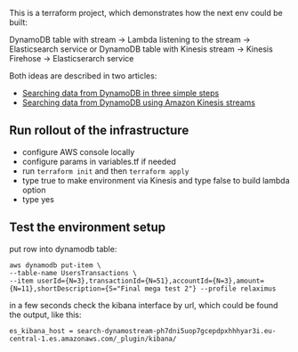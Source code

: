 This is a terraform project, which demonstrates how the next env could be built:

DynamoDB table with stream -> Lambda listening to the stream -> Elasticsearch service
or
DynamoDB table with Kinesis stream -> Kinesis Firehose -> Elasticserarch service

Both ideas are described in two articles:
* [Searching data from DynamoDB in three simple steps](https://www.relaximus.com/post/searching-data-from-dynamodb-in-three-simple-steps/)
* [Searching data from DynamoDB using Amazon Kinesis streams](https://www.relaximus.com/post/searching-data-from-dynamodb-with-kinesis-streams/)

## Run rollout of the infrastructure
* configure AWS console locally
* configure params in variables.tf if needed
* run `terraform init` and then `terraform apply`
* type true to make environment via Kinesis and type false to build lambda option
* type yes

## Test the environment setup
put row into dynamodb table:
```
aws dynamodb put-item \
--table-name UsersTransactions \
--item userId={N=3},transactionId={N=51},accountId={N=3},amount={N=11},shortDescription={S="Final mega test 2"} --profile relaximus
``` 

in a few seconds check the kibana interface by url, which could be found the output, like this:
```
es_kibana_host = search-dynamostream-ph7dni5uop7gcepdpxhhhyar3i.eu-central-1.es.amazonaws.com/_plugin/kibana/
```